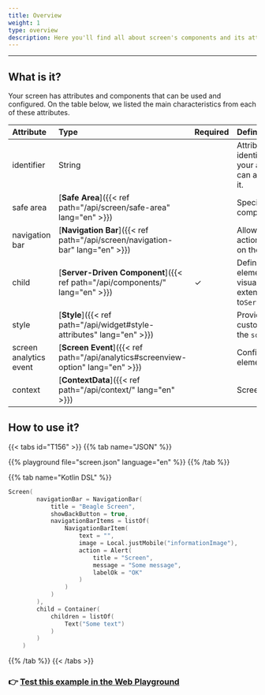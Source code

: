 ```yaml
---
title: Overview
weight: 1
type: overview
description: Here you'll find all about screen's components and its attributes details.
---
```


---

## What is it?

Your screen has attributes and components that can be used and configured. On the table below, we listed the main characteristics from each of these attributes.

| **Attribute**          | **Type**                                                  | Required | **Definition**                                                                                        |
| :--------------------- | :-------------------------------------------------------- | :------- | :---------------------------------------------------------------------------------------------------- |
| identifier             | String                                                    |          | Attribute that globally identifies a screen in your application so you can attributes actions for it. |
| safe area              | [**Safe Area**]({{< ref path="/api/screen/safe-area" lang="en" >}})               |          | Specifies a screen's component position.                                                              |
| navigation bar         | [**Navigation Bar**]({{< ref path="/api/screen/navigation-bar" lang="en" >}})     |          | Allows action/navigation's bar on the screen.                                                         |
| child                  | [**Server-Driven Component**]({{< ref path="/api/components/" lang="en" >}})      | ✓        | Define screen's elements. It can be any visual component that extends to`ServerDrivenComponent`.      |
| style                  | [**Style**]({{< ref path="/api/widget#style-attributes" lang="en" >}})            |          | Provide visual customization options to the `screen.`                                                 |
| screen analytics event | [**Screen Event**]({{< ref path="/api/analytics#screenview-option" lang="en" >}}) |          | Configure analytics elements to your screen.                                                          |
| context                | [**ContextData**]({{< ref path="/api/context/" lang="en" >}})                     |          | Screen's context.                                                                                     |

## How to use it?

{{< tabs id="T156" >}}
{{% tab name="JSON" %}}

<!-- json-playground:screen.json
{
  "_beagleComponent_" : "beagle:screenComponent",
  "navigationBar" : {
    "title" : "Beagle Screen",
    "showBackButton" : true,
    "navigationBarItems" : [ {
      "_beagleComponent_" : "beagle:navigationBarItem",
      "text" : "",
      "image" : {
        "_beagleImagePath_" : "local",
        "mobileId" : "informationImage"
      },
      "action" : {
        "_beagleAction_" : "beagle:alert",
        "title" : "Screen",
        "message" : "Some message",
        "labelOk" : "OK"
      }
    } ]
  },
  "child" : {
    "_beagleComponent_" : "beagle:container",
    "children" : [ {
      "_beagleComponent_" : "beagle:text",
      "text" : "Some text"
    } ]
  }
}
-->

{{% playground file="screen.json" language="en" %}}
{{% /tab %}}

{{% tab name="Kotlin DSL" %}}

```kotlin
Screen(
        navigationBar = NavigationBar(
            title = "Beagle Screen",
            showBackButton = true,
            navigationBarItems = listOf(
                NavigationBarItem(
                    text = "",
                    image = Local.justMobile("informationImage"),
                    action = Alert(
                        title = "Screen",
                        message = "Some message",
                        labelOk = "OK"
                    )
                )
            )
        ),
        child = Container(
            children = listOf(
                Text("Some text")
            )
        )
    )
```

{{% /tab %}}
{{< /tabs >}}

### 👉 [Test this example in the Web Playground](https://beagle-playground.netlify.app/)
